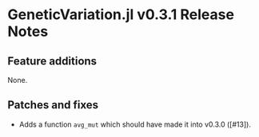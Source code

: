 GeneticVariation.jl v0.3.1 Release Notes
========================================

Feature additions
-----------------

None.

Patches and fixes
-----------------

* Adds a function `avg_mut` which should have made it into v0.3.0 ([#13]).

[#12]: https://github.com/BioJulia/GeneticVariation/pull/13
